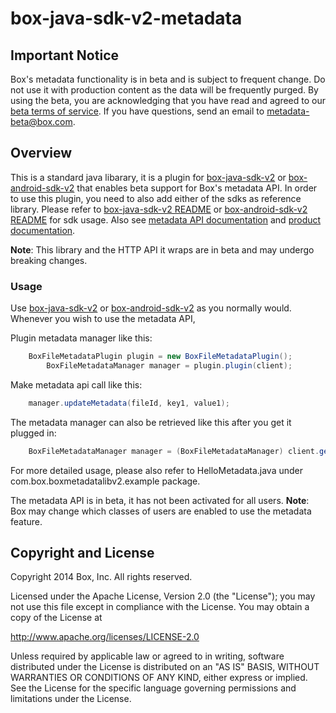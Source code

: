 # box-java-sdk-v2-metadata

## Important Notice
Box's metadata functionality is in beta and is subject to frequent change.
Do not use it with production content as the data will be frequently purged.
By using the beta, you are acknowledging that you have read and agreed to our
[beta terms of service](https://cloud.box.com/s/w73uuums8jjaumtri853). If you
have questions, send an email to metadata-beta@box.com.

## Overview

This is a standard java libarary, it is a plugin for [box-java-sdk-v2](https://github.com/box/box-java-sdk-v2) or [box-android-sdk-v2](https://github.com/box/box-android-sdk-v2)
that enables beta support for Box's metadata API. In order to use this plugin, you need to also add either of the sdks as reference library. 
Please refer to [box-java-sdk-v2 README](https://github.com/box/box-java-sdk-v2) or [box-android-sdk-v2 README](https://github.com/box/box-android-sdk-v2) for sdk usage.
Also see
[metadata API documentation](https://developers.box.com/metadata-api/) and
[product documentation](https://developers.box.com/metadata-web-application/).

**Note**: This library and the HTTP API it wraps are in beta and may undergo breaking
changes.

### Usage


Use [box-java-sdk-v2](https://github.com/box/box-java-sdk-v2) or [box-android-sdk-v2](https://github.com/box/box-android-sdk-v2) as you normally would. Whenever you wish to use the metadata API,

Plugin metadata manager like this:

```java
	BoxFileMetadataPlugin plugin = new BoxFileMetadataPlugin();
        BoxFileMetadataManager manager = plugin.plugin(client);
```

Make metadata api call like this:
```java
	manager.updateMetadata(fileId, key1, value1);
```
The metadata manager can also be retrieved like this after you get it plugged in:
```java
	BoxFileMetadataManager manager = (BoxFileMetadataManager) client.getPluginManager(BoxFileMetadataPlugin.FILE_METADATA_MANAGER_KEY);
```

For more detailed usage, please also refer to HelloMetadata.java under com.box.boxmetadatalibv2.example package.

The metadata API is in beta, it has not been activated for all users.
**Note**: Box may change which classes of users are enabled to use the metadata feature.

## Copyright and License

Copyright 2014 Box, Inc. All rights reserved.

Licensed under the Apache License, Version 2.0 (the "License");
you may not use this file except in compliance with the License.
You may obtain a copy of the License at

   http://www.apache.org/licenses/LICENSE-2.0

Unless required by applicable law or agreed to in writing, software
distributed under the License is distributed on an "AS IS" BASIS,
WITHOUT WARRANTIES OR CONDITIONS OF ANY KIND, either express or implied.
See the License for the specific language governing permissions and
limitations under the License.

